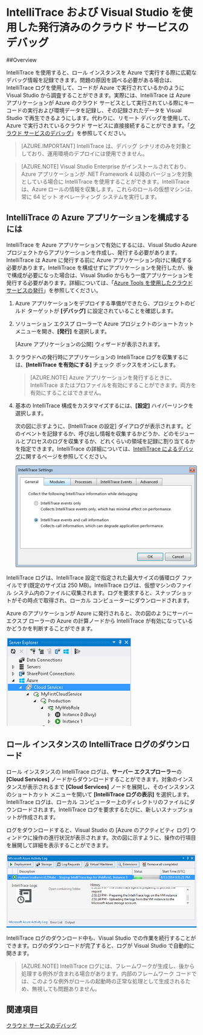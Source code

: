 <properties 
   pageTitle="IntelliTrace および Visual Studio を使用した発行済みのクラウド サービスのデバッグ | Microsoft Azure"
   description="IntelliTrace および Visual Studio を使用した発行済みのクラウド サービスのデバッグ"
   services="visual-studio-online"
   documentationCenter="n/a"
   authors="TomArcher"
   manager="douge"
   editor="" />
<tags 
   ms.service="visual-studio-online"
   ms.devlang="multiple"
   ms.topic="article"
   ms.tgt_pltfrm="multiple"
   ms.workload="na"
   ms.date="08/15/2016"
   ms.author="tarcher" />

# IntelliTrace および Visual Studio を使用した発行済みのクラウド サービスのデバッグ

##Overview

IntelliTrace を使用すると、ロール インスタンスを Azure で実行する際に広範なデバッグ情報を記録できます。問題の原因を調べる必要がある場合は、IntelliTrace ログを使用して、コードが Azure で実行されているかのように Visual Studio から調査することができます。実際には、IntelliTrace は Azure アプリケーションが Azure のクラウド サービスとして実行されている際にキー コードの実行および環境データを記録し、その記録されたデータを Visual Studio で再生できるようにします。代わりに、リモート デバッグを使用して、Azure で実行されているクラウド サービスに直接接続することができます。「[クラウド サービスのデバッグ](http://go.microsoft.com/fwlink/p/?LinkId=623041)」を参照してください。

>[AZURE.IMPORTANT] IntelliTrace は、デバッグ シナリオのみを対象としており、運用環境のデプロイには使用できません。

>[AZURE.NOTE] Visual Studio Enterprise がインストールされており、Azure アプリケーションが .NET Framework 4 以降のバージョンを対象としている場合に IntelliTrace を使用することができます。IntelliTrace は、Azure ロールの情報を収集します。これらのロールの仮想マシンは、常に 64 ビット オペレーティング システムを実行します。

## IntelliTrace の Azure アプリケーションを構成するには

IntelliTrace を Azure アプリケーションで有効にするには、Visual Studio Azure プロジェクトからアプリケーションを作成し、発行する必要があります。IntelliTrace は Azure に発行する前に Azure アプリケーション向けに構成する必要があります。IntelliTrace を構成せずにアプリケーションを発行したが、後で構成が必要になった場合は、Visual Studio からもう一度アプリケーションを発行する必要があります。詳細については、「[Azure Tools を使用したクラウド サービスの発行](http://go.microsoft.com/fwlink/p/?LinkId=623012)」を参照してください。

1. Azure アプリケーションをデプロイする準備ができたら、プロジェクトのビルド ターゲットが **[デバッグ]** に設定されていることを確認します。

1. ソリューション エクスプ ローラーで Azure プロジェクトのショートカット メニューを開き、**[発行]** を選択します。
 
    [Azure アプリケーションの公開] ウィザードが表示されます。

1. クラウドへの発行時にアプリケーションの IntelliTrace ログを収集するには、**[IntelliTrace を有効にする]** チェック ボックスをオンにします。

    >[AZURE.NOTE] Azure アプリケーションを発行するときに、IntelliTrace またはプロファイルを有効にすることができます。両方を有効にすることはできません。

1. 基本の IntelliTrace 構成をカスタマイズするには、**[設定]** ハイパーリンクを選択します。

    次の図に示すように、[IntelliTrace の設定] ダイアログが表示されます。どのイベントを記録するか、呼び出し情報を収集するかどうか、どのモジュールとプロセスのログを収集するか、どれくらいの領域を記録に割り当てるかを指定できます。IntelliTrace の詳細については、[IntelliTrace によるデバッグ](http://go.microsoft.com/fwlink/?LinkId=214468)に関するページを参照してください。

    ![VST\_IntelliTraceSettings](./media/vs-azure-tools-intellitrace-debug-published-cloud-services/IC519063.png)

IntelliTrace ログは、IntelliTrace 設定で指定された最大サイズの循環ログ ファイルです(既定のサイズは 250 MB)。IntelliTrace ログは、仮想マシンのファイル システム内のファイルに収集されます。ログを要求すると、スナップショットがその時点で取得され、ローカル コンピューターにダウンロードされます。

Azure のアプリケーションが Azure に発行されると、次の図のようにサーバー エクスプ ローラーの Azure の計算ノードから IntelliTrace が有効になっているかどうかを判断することができます。

![VST\_DeployComputeNode](./media/vs-azure-tools-intellitrace-debug-published-cloud-services/IC744134.png)

## ロール インスタンスの IntelliTrace ログのダウンロード

ロール インスタンスの IntelliTrace ログは、**サーバー エクスプローラー**の **[Cloud Services]** ノードからダウンロードすることができます。対象のインスタンスが表示されるまで **[Cloud Services]** ノードを展開し、そのインスタンスのショートカット メニューを開いて **[IntelliTrace ログの表示]** を選択します。IntelliTrace ログは、ローカル コンピューター上のディレクトリのファイルにダウンロードされます。IntelliTrace ログを要求するたびに、新しいスナップショットが作成されます。

ログをダウンロードすると、Visual Studio の [Azure のアクティビティ ログ] ウィンドウに操作の進行状況が表示されます。次の図に示すように、操作の行項目を展開して詳細を表示することができます。

![VST\_IntelliTraceDownloadProgress](./media/vs-azure-tools-intellitrace-debug-published-cloud-services/IC745551.png)

IntelliTrace ログのダウンロード中も、Visual Studio での作業を続行することができます。ログのダウンロードが完了すると、ログが Visual Studio で自動的に開きます。

>[AZURE.NOTE] IntelliTrace ログには、フレームワークが生成し、後から処理する例外が含まれる場合があります。内部のフレームワーク コードでは、このような例外がロールの起動時の正常な処理として生成されるため、無視しても問題ありません。

## 関連項目

[クラウド サービスのデバッグ](https://msdn.microsoft.com/library/ee405479.aspx)

<!---HONumber=AcomDC_0817_2016-->
